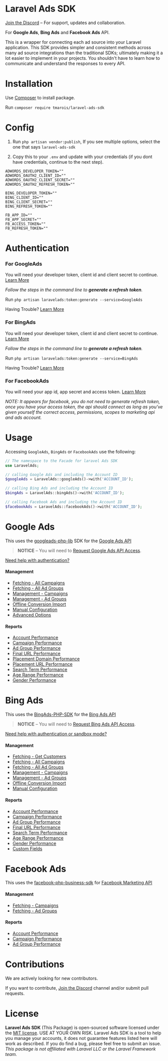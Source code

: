 # Laravel Ads SDK

[Join the Discord](https://discord.gg/g3W49zdWm2) – For support, updates and collaboration.

For **Google Ads**, **Bing Ads** and **Facebook Ads** API.

This is a wrapper for connecting each ad source into your Laravel application. This SDK provides simpler and consistent methods across many ad source integrations than the traditional SDKs; ultimately making it a lot easier to implement in your projects. You shouldn't have to learn how to communicate and understand the responses to every API.

# Installation

Use [Composer](http://getcomposer.org/) to install package.

Run `composer require tmarois/laravel-ads-sdk`

# Config

1) Run `php artisan vendor:publish`, If you see multiple options, select the one that says `laravel-ads-sdk`

2) Copy this to your `.env` and update with your credentials (if you dont have credentials, continue to the next step).

```
ADWORDS_DEVELOPER_TOKEN=""
ADWORDS_OAUTH2_CLIENT_ID=""
ADWORDS_OAUTH2_CLIENT_SECRET=""
ADWORDS_OAUTH2_REFRESH_TOKEN=""

BING_DEVELOPER_TOKEN=""
BING_CLIENT_ID=""
BING_CLIENT_SECRET=""
BING_REFRESH_TOKEN=""

FB_APP_ID=""
FB_APP_SECRET=""
FB_ACCESS_TOKEN=""
FB_REFRESH_TOKEN=""
```

# Authentication

### For GoogleAds

You will need your developer token, client id and client secret to continue. [Learn More](GoogleAds-Auth.md)

*Follow the steps in the command line to **generate a refresh token**.*

Run `php artisan laravelads:token:generate --service=GoogleAds`

Having Trouble? [Learn More](GoogleAds-Auth.md)

### For BingAds

You will need your developer token, client id and client secret to continue. [Learn More](BingAds-Auth.md)

*Follow the steps in the command line to **generate a refresh token**.*

Run `php artisan laravelads:token:generate --service=BingAds`

Having Trouble? [Learn More](BingAds-Auth.md)

### For FacebookAds

You will need your app id, app secret and access token. [Learn More](FacebookAds-Auth.md)

*NOTE: It appears for facebook, you do not need to generate refresh token, once you have your access token, the api should connect as long as you've given yourself the correct access, permissions, scopes to marketing api and ads account.*

# Usage

Accessing `GoogleAds`, `BingAds` or `FacebookAds` use the following:

```php
// The namespace to the Facade for laravel Ads SDK
use LaravelAds;

// calling Google Ads and including the Account ID
$googleAds = LaravelAds::googleAds()->with('ACCOUNT_ID');

// calling Bing Ads and including the Account ID
$bingAds = LaravelAds::bingAds()->with('ACCOUNT_ID');

// calling Facebook Ads and including the Account ID
$facebookAds = LaravelAds::facebookAds()->with('ACCOUNT_ID');
```

# Google Ads

This uses the [googleads-php-lib](https://github.com/googleads/googleads-php-lib) SDK for the [Google Ads API](https://developers.google.com/adwords/api/docs/guides/start)

> **NOTICE** – You will need to [Request Google Ads API Access](https://services.google.com/fb/forms/newtoken/).

[Need help with authentication?](GoogleAds-Auth.md)

#### Management
* [Fetching - All Campaigns](GoogleAds-SDK.md#fetch-all-campaigns)
* [Fetching - All Ad Groups](GoogleAds-SDK.md#fetch-all-ad-groups)
* [Management - Campaigns](GoogleAds-SDK.md#campaigns)
* [Management - Ad Groups](GoogleAds-SDK.md#ad-groups)
* [Offline Conversion Import](GoogleAds-SDK.md#offline-conversion-import)
* [Manual Configuration](GoogleAds-SDK.md#manual-configuration)
* [Advanced Options](GoogleAds-SDK.md#need-more-advanced-options)

#### Reports
* [Account Performance](GoogleAds-SDK.md#account-reports)
* [Campaign Performance](GoogleAds-SDK.md#campaign-reports)
* [Ad Group Performance](GoogleAds-SDK.md#ad-group-reports)
* [Final URL Performance](GoogleAds-SDK.md#final-url-performance-report)
* [Placement Domain Performance](GoogleAds-SDK.md#placement-domain-performance-report)
* [Placement URL Performance](GoogleAds-SDK.md#placement-url-performance-report)
* [Search Term Performance](GoogleAds-SDK.md#search-term-performance-report)
* [Age Range Performance](GoogleAds-SDK.md#age-range-performance-report)
* [Gender Performance](GoogleAds-SDK.md#gender-performance-report)

# Bing Ads

This uses the [BingAds-PHP-SDK](https://github.com/BingAds/BingAds-PHP-SDK) for the [Bing Ads API](https://docs.microsoft.com/en-us/bingads/guides/get-started-php?view=bingads-12)

> **NOTICE** – You will need to [Request Bing Ads API Access](https://advertise.bingads.microsoft.com/en-us/resources/bing-partner-program/request-bing-ads-api-access).

[Need help with authentication or sandbox mode?](BingAds-Auth.md)

#### Management
* [Fetching - Get Customers](BingAds-SDK.md#fetch-customers)
* [Fetching - All Campaigns](BingAds-SDK.md#fetch-all-campaigns)
* [Fetching - All Ad Groups](BingAds-SDK.md#fetch-all-ad-groups)
* [Management - Campaigns](BingAds-SDK.md#campaigns)
* [Management - Ad Groups](BingAds-SDK.md#ad-groups)
* [Offline Conversion Import](BingAds-SDK.md#offline-conversion-import)
* [Manual Configuration](BingAds-SDK.md#manual-configuration)

#### Reports
* [Account Performance](BingAds-SDK.md#account-reports)
* [Campaign Performance](BingAds-SDK.md#campaign-reports)
* [Ad Group Performance](BingAds-SDK.md#ad-group-reports)
* [Final URL Performance](BingAds-SDK.md#final-url-performance-report)
* [Search Term Performance](BingAds-SDK.md#search-term-performance-report)
* [Age Range Performance](BingAds-SDK.md#age-range-performance-report)
* [Gender Performance](BingAds-SDK.md#gender-performance-report)
* [Custom Fields](BingAds-SDK.md#custom-fields)


# Facebook Ads

This uses the [facebook-php-business-sdk](https://github.com/facebook/facebook-php-business-sdk) for [Facebook Marketing API](https://developers.facebook.com/docs/marketing-apis)

#### Management
* [Fetching - Campaigns](FacebookAds-SDK.md#fetch-campaigns)
* [Fetching - Ad Groups](FacebookAds-SDK.md#fetch-ad-groups)

#### Reports
* [Account Performance](FacebookAds-SDK.md#account-reports)
* [Campaign Performance](FacebookAds-SDK.md#campaign-reports)
* [Ad Group Performance](FacebookAds-SDK.md#ad-group-reports)

# Contributions

We are actively looking for new contributors.

If you want to contribute, [Join the Discord](https://discord.gg/g3W49zdWm2) channel and/or submit pull requests.

# License

**Laravel Ads SDK** (This Package) is open-sourced software licensed under the [MIT license](https://opensource.org/licenses/MIT). USE AT YOUR OWN RISK. Laravel Ads SDK is a tool to help you manage your accounts, it does not guarantee features listed here will work as described. If you do find a bug, please feel free to submit an issue. *This package is not affiliated with Laravel LLC or the Laravel Framework team.*
